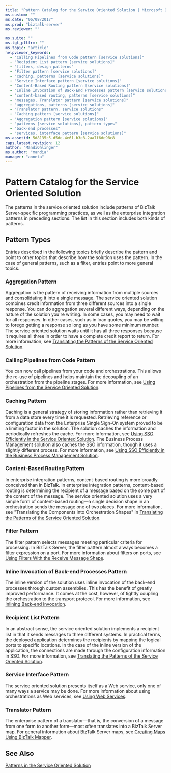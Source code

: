 ```yaml
---
title: "Pattern Catalog for the Service Oriented Solution | Microsoft Docs"
ms.custom: ""
ms.date: "06/08/2017"
ms.prod: "biztalk-server"
ms.reviewer: ""

ms.suite: ""
ms.tgt_pltfrm: ""
ms.topic: "article"
helpviewer_keywords: 
  - "Calling Pipelines from Code pattern [service solutions]"
  - "Recipient List pattern [service solutions]"
  - "filters, design patterns"
  - "Filter pattern [service solutions]"
  - "caching, patterns [service solutions]"
  - "Service Interface pattern [service solutions]"
  - "Content-Based Routing pattern [service solutions]"
  - "Inline Invocation of Back-End Processes pattern [service solutions]"
  - "content-based routing, patterns [service solutions]"
  - "messages, Translator pattern [service solutions]"
  - "aggregations, patterns [service solutions]"
  - "Translator pattern, service solutions"
  - "Caching pattern [service solutions]"
  - "Aggregation pattern [service solutions]"
  - "patterns [service solutions], pattern types"
  - "back-end processes"
  - "services, interface pattern [service solutions]"
ms.assetid: 5d8135c5-d5de-4e61-b3e8-2aa7f6de98c8
caps.latest.revision: 12
author: "MandiOhlinger"
ms.author: "mandia"
manager: "anneta"
---
```

# Pattern Catalog for the Service Oriented Solution
The patterns in the service oriented solution include patterns of BizTalk Server-specific programming practices, as well as the enterprise integration patterns in preceding sections. The list in this section includes both kinds of patterns.  
  
## Pattern Types  
 Entries described in the following topics briefly describe the pattern and point to other topics that describe how the solution uses the pattern. In the case of general patterns, such as a filter, entries point to more general topics.  
  
### Aggregation Pattern  
 Aggregation is the pattern of receiving information from multiple sources and consolidating it into a single message. The service oriented solution combines credit information from three different sources into a single response. You can do aggregation several different ways, depending on the nature of the solution you're writing. In some cases, you may need to wait for all responses. In other cases, such as in loan quotes, you may be willing to forego getting a response so long as you have some minimum number. The service oriented solution waits until it has all three responses because it requires all three in order to have a complete credit report to return. For more information, see [Translating the Patterns of the Service Oriented Solution](../core/translating-the-patterns-of-the-service-oriented-solution.md).  
  
### Calling Pipelines from Code Pattern  
 You can now call pipelines from your code and orchestrations. This allows the re-use of pipelines and helps maintain the decoupling of an orchestration from the pipeline stages. For more information, see [Using Pipelines from the Service Oriented Solution](../core/using-pipelines-from-the-service-oriented-solution.md).  
  
### Caching Pattern  
 Caching is a general strategy of storing information rather than retrieving it from a data store every time it is requested. Retrieving reference or configuration data from the Enterprise Single Sign-On system proved to be a limiting factor in the solution. The solution caches the information and periodically refreshes the cache. For more information, see [Using SSO Efficiently in the Service Oriented Solution](../core/using-sso-efficiently-in-the-service-oriented-solution.md). The Business Process Management solution also caches the SSO information, though it uses a slightly different process. For more information, see [Using SSO Efficiently in the Business Process Management Solution](../core/using-sso-efficiently-in-the-business-process-management-solution.md).  
  
### Content-Based Routing Pattern  
 In enterprise integration patterns, content-based routing is more broadly conceived than in BizTalk. In enterprise integration patterns, content-based routing is determining the recipient of a message based on the some part of the content of the message. The service oriented solution uses a very simple form of content-based routing—a single decision shape in an orchestration sends the message one of two places. For more information, see "Translating the Components into Orchestration Shapes" in [Translating the Patterns of the Service Oriented Solution](../core/translating-the-patterns-of-the-service-oriented-solution.md).  
  
### Filter Pattern  
 The filter pattern selects messages meeting particular criteria for processing. In BizTalk Server, the filter pattern almost always becomes a filter expression on a port. For more information about filters on ports, see [Using Filters With the Receive Message Shape](../core/using-filters-with-the-receive-message-shape.md).  
  
### Inline Invocation of Back-end Processes Pattern  
 The inline version of the solution uses inline invocation of the back-end processes through custom assemblies. This has the benefit of greatly improved performance. It comes at the cost, however, of tightly coupling the orchestration to the transport protocol. For more information, see [Inlining Back-end Invocation](../core/inlining-back-end-invocation.md).  
  
### Recipient List Pattern  
 In an abstract sense, the service oriented solution implements a recipient list in that it sends messages to three different systems. In practical terms, the deployed application determines the recipients by mapping the logical ports to specific locations. In the case of the inline version of the application, the connections are made through the configuration information in SSO. For more information, see [Translating the Patterns of the Service Oriented Solution](../core/translating-the-patterns-of-the-service-oriented-solution.md).  
  
### Service Interface Pattern  
 The service oriented solution presents itself as a Web service, only one of many ways a service may be done. For more information about using orchestrations as Web services, see [Using Web Services](../core/using-web-services.md).  
  
### Translator Pattern  
 The enterprise pattern of a translator—that is, the conversion of a message from one form to another form—most often translates into a BizTalk Server map. For general information about BizTalk Server maps, see [Creating Maps Using BizTalk Mapper](../core/creating-maps-using-biztalk-mapper.md).  
  
## See Also  
 [Patterns in the Service Oriented Solution](../core/patterns-in-the-service-oriented-solution.md)